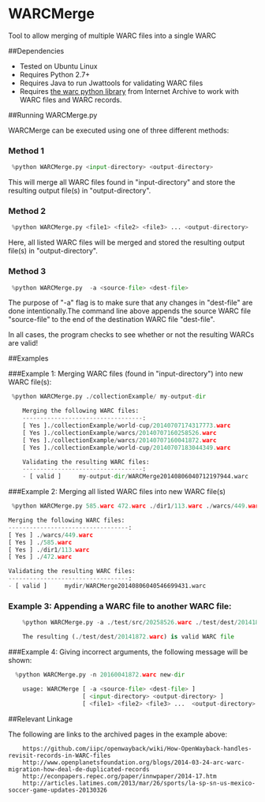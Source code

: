 WARCMerge
=========

Tool to allow merging of multiple WARC files into a single WARC 


##Dependencies

* Tested on Ubuntu Linux
* Requires Python 2.7+ 
* Requires Java to run Jwattools for validating WARC files
* Requires [the warc python library](https://github.com/internetarchive/warc) from Internet Archive to work with WARC files and WARC records.

##Running WARCMerge.py

WARCMerge can be executed using one of three different methods:

### Method 1
```python
 %python WARCMerge.py <input-directory> <output-directory>
```

 This will merge all WARC files found in "input-directory" and store the resulting output file(s) in "output-directory".

### Method 2
```python
 %python WARCMerge.py <file1> <file2> <file3> ... <output-directory>
```

 Here, all listed WARC files will be merged and stored the resulting output file(s) in "output-directory". 

### Method 3
```python
 %python WARCMerge.py  -a <source-file> <dest-file>
```

 The purpose of "-a" flag is to make sure that any changes in "dest-file" are done intentionally.The command line above appends the source WARC file "source-file" to the end of the destination WARC file "dest-file".
 
 In all cases, the program checks to see whether or not the resulting WARCs are valid! 

##Examples

###Example 1: Merging WARC files (found in "input-directory") into new WARC file(s):
```python
 %python WARCMerge.py ./collectionExample/ my-output-dir

	Merging the following WARC files: 
	----------------------------------: 
	[ Yes ]./collectionExample/world-cup/20140707174317773.warc
	[ Yes ]./collectionExample/warcs/20140707160258526.warc
	[ Yes ]./collectionExample/warcs/20140707160041872.warc
	[ Yes ]./collectionExample/world-cup/20140707183044349.warc

	Validating the resulting WARC files: 
	----------------------------------: 
	- [ valid ]     my-output-dir/WARCMerge20140806040712197944.warc
```	

###Example 2: Merging all listed WARC files into new WARC file(s)
```python
 %python WARCMerge.py 585.warc 472.warc ./dir1/113.warc ./warcs/449.warc mydir

Merging the following WARC files: 
----------------------------------: 
[ Yes ] ./warcs/449.warc
[ Yes ] ./585.warc
[ Yes ] ./dir1/113.warc
[ Yes ] ./472.warc

Validating the resulting WARC files: 
----------------------------------: 
- [ valid ]     mydir/WARCMerge20140806040546699431.warc
```

### Example 3: Appending a WARC file to another WARC file:

```python
	%python WARCMerge.py -a ./test/src/20258526.warc ./test/dest/20141872.warc

	The resulting (./test/dest/20141872.warc) is valid WARC file
```

###Example 4: Giving incorrect arguments, the following message will be shown: 
```python
  %python WARCMerge.py -n 20160041872.warc new-dir

	usage: WARCMerge [ -a <source-file> <dest-file> ]
					 [ <input-directory> <output-directory> ]
					 [ <file1> <file2> <file3> ...  <output-directory> ] 
```


##Relevant Linkage

The following are links to the archived pages in the example above:
```	
	https://github.com/iipc/openwayback/wiki/How-OpenWayback-handles-revisit-records-in-WARC-files
	http://www.openplanetsfoundation.org/blogs/2014-03-24-arc-warc-migration-how-deal-de-duplicated-records
	http://econpapers.repec.org/paper/innwpaper/2014-17.htm
	http://articles.latimes.com/2013/mar/26/sports/la-sp-sn-us-mexico-soccer-game-updates-20130326	
```	
